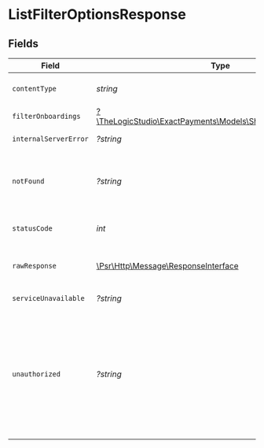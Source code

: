# ListFilterOptionsResponse


## Fields

| Field                                                                                                                                                                                       | Type                                                                                                                                                                                        | Required                                                                                                                                                                                    | Description                                                                                                                                                                                 |
| ------------------------------------------------------------------------------------------------------------------------------------------------------------------------------------------- | ------------------------------------------------------------------------------------------------------------------------------------------------------------------------------------------- | ------------------------------------------------------------------------------------------------------------------------------------------------------------------------------------------- | ------------------------------------------------------------------------------------------------------------------------------------------------------------------------------------------- |
| `contentType`                                                                                                                                                                               | *string*                                                                                                                                                                                    | :heavy_check_mark:                                                                                                                                                                          | HTTP response content type for this operation                                                                                                                                               |
| `filterOnboardings`                                                                                                                                                                         | [?\TheLogicStudio\ExactPayments\Models\Shared\FilterOnboardings](../../Models/Shared/FilterOnboardings.md)                                                                                  | :heavy_minus_sign:                                                                                                                                                                          | **OK**                                                                                                                                                                                      |
| `internalServerError`                                                                                                                                                                       | *?string*                                                                                                                                                                                   | :heavy_minus_sign:                                                                                                                                                                          | **Internal Server Error**<br/>                                                                                                                                                              |
| `notFound`                                                                                                                                                                                  | *?string*                                                                                                                                                                                   | :heavy_minus_sign:                                                                                                                                                                          | **Not Found**\<br/>\<br/>When you'll get `404 Not Found` response:<br/>- The Organization doesn't exist.<br/>                                                                               |
| `statusCode`                                                                                                                                                                                | *int*                                                                                                                                                                                       | :heavy_check_mark:                                                                                                                                                                          | HTTP response status code for this operation                                                                                                                                                |
| `rawResponse`                                                                                                                                                                               | [\Psr\Http\Message\ResponseInterface](https://www.php-fig.org/psr/psr-7/#33-psrhttpmessageresponseinterface)                                                                                | :heavy_minus_sign:                                                                                                                                                                          | Raw HTTP response; suitable for custom response parsing                                                                                                                                     |
| `serviceUnavailable`                                                                                                                                                                        | *?string*                                                                                                                                                                                   | :heavy_minus_sign:                                                                                                                                                                          | **Service Unavailable**<br/>                                                                                                                                                                |
| `unauthorized`                                                                                                                                                                              | *?string*                                                                                                                                                                                   | :heavy_minus_sign:                                                                                                                                                                          | **Unauthorized**\<br/>\<br/>When you'll get `401 Unauthorized` response:<br/>- The User or Application Token is invalid.<br/>- User or Application Token doesn't have the permission to view the Accounts.<br/> |